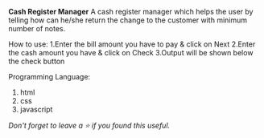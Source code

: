 **Cash Register Manager**
A cash register manager which helps the user by telling how can he/she return the change to the customer with minimum number of notes.

How to use:
1.Enter the bill amount you have to pay & click on Next
2.Enter the cash amount you have & click on Check
3.Output will be shown below the check button

Programming Language:
1. html
2. css
3. javascript


_Don't forget to leave a ⭐ if you found this useful._
